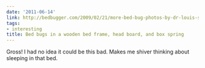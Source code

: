 ```yaml
---
date: '2011-06-14'
link: http://bedbugger.com/2009/02/21/more-bed-bug-photos-by-dr-louis-sorkin/
tags:
- interesting
title: Bed bugs in a wooden bed frame, head board, and box spring
---
```


Gross! I had no idea it could be this bad. Makes me shiver thinking about sleeping in that bed.
